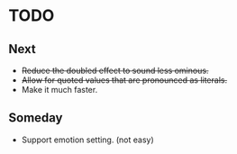 # TODO

## Next
- ~~Reduce the doubled effect to sound less ominous.~~
- ~~Allow for quoted values that are pronounced as literals.~~
- Make it much faster.

## Someday
- Support emotion setting. (not easy)
